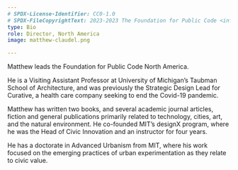 ```yaml
---
# SPDX-License-Identifier: CC0-1.0
# SPDX-FileCopyrightText: 2023-2023 The Foundation for Public Code <info@publiccode.net>
type: Bio
role: Director, North America
image: matthew-claudel.png

---
```


Matthew leads the Foundation for Public Code North America.

He is a Visiting Assistant Professor at University of Michigan’s Taubman School of Architecture, and was previously the Strategic Design Lead for Curative, a health care company seeking to end the Covid-19 pandemic.

Matthew has written two books, and several academic journal articles, fiction and general publications primarily related to technology, cities, art, and the natural environment. He co-founded MIT’s designX program, where he was the Head of Civic Innovation and an instructor for four years.

He has a doctorate in Advanced Urbanism from MIT, where his work focused on the emerging practices of urban experimentation as they relate to civic value.
